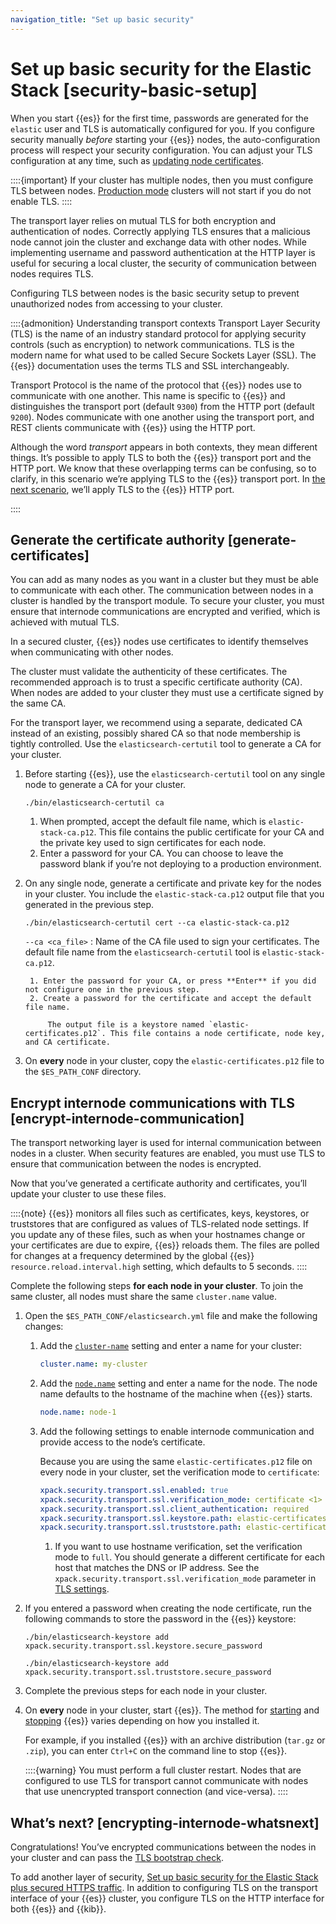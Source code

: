 ```yaml
---
navigation_title: "Set up basic security"
---
```


# Set up basic security for the Elastic Stack [security-basic-setup]


When you start {{es}} for the first time, passwords are generated for the `elastic` user and TLS is automatically configured for you. If you configure security manually *before* starting your {{es}} nodes, the auto-configuration process will respect your security configuration. You can adjust your TLS configuration at any time, such as [updating node certificates](../../../deploy-manage/security/updating-certificates.md).

::::{important}
If your cluster has multiple nodes, then you must configure TLS between nodes. [Production mode](bootstrap-checks.md#dev-vs-prod-mode) clusters will not start if you do not enable TLS.
::::


The transport layer relies on mutual TLS for both encryption and authentication of nodes. Correctly applying TLS ensures that a malicious node cannot join the cluster and exchange data with other nodes. While implementing username and password authentication at the HTTP layer is useful for securing a local cluster, the security of communication between nodes requires TLS.

Configuring TLS between nodes is the basic security setup to prevent unauthorized nodes from accessing to your cluster.

::::{admonition} Understanding transport contexts
Transport Layer Security (TLS) is the name of an industry standard protocol for applying security controls (such as encryption) to network communications. TLS is the modern name for what used to be called Secure Sockets Layer (SSL). The {{es}} documentation uses the terms TLS and SSL interchangeably.

Transport Protocol is the name of the protocol that {{es}} nodes use to communicate with one another. This name is specific to {{es}} and distinguishes the transport port (default `9300`) from the HTTP port (default `9200`). Nodes communicate with one another using the transport port, and REST clients communicate with {{es}} using the HTTP port.

Although the word *transport* appears in both contexts, they mean different things. It’s possible to apply TLS to both the {{es}} transport port and the HTTP port. We know that these overlapping terms can be confusing, so to clarify, in this scenario we’re applying TLS to the {{es}} transport port. In [the next scenario](security-basic-setup-https.md), we’ll apply TLS to the {{es}} HTTP port.

::::


## Generate the certificate authority [generate-certificates]

You can add as many nodes as you want in a cluster but they must be able to communicate with each other. The communication between nodes in a cluster is handled by the transport module. To secure your cluster, you must ensure that internode communications are encrypted and verified, which is achieved with mutual TLS.

In a secured cluster, {{es}} nodes use certificates to identify themselves when communicating with other nodes.

The cluster must validate the authenticity of these certificates. The recommended approach is to trust a specific certificate authority (CA). When nodes are added to your cluster they must use a certificate signed by the same CA.

For the transport layer, we recommend using a separate, dedicated CA instead of an existing, possibly shared CA so that node membership is tightly controlled. Use the `elasticsearch-certutil` tool to generate a CA for your cluster.

1. Before starting {{es}}, use the `elasticsearch-certutil` tool on any single node to generate a CA for your cluster.

    ```shell
    ./bin/elasticsearch-certutil ca
    ```

    1. When prompted, accept the default file name, which is `elastic-stack-ca.p12`. This file contains the public certificate for your CA and the private key used to sign certificates for each node.
    2. Enter a password for your CA. You can choose to leave the password blank if you’re not deploying to a production environment.

2. On any single node, generate a certificate and private key for the nodes in your cluster. You include the `elastic-stack-ca.p12` output file that you generated in the previous step.

    ```shell
    ./bin/elasticsearch-certutil cert --ca elastic-stack-ca.p12
    ```

    `--ca <ca_file>`
    :   Name of the CA file used to sign your certificates. The default file name from the `elasticsearch-certutil` tool is `elastic-stack-ca.p12`.

        1. Enter the password for your CA, or press **Enter** if you did not configure one in the previous step.
        2. Create a password for the certificate and accept the default file name.

            The output file is a keystore named `elastic-certificates.p12`. This file contains a node certificate, node key, and CA certificate.

3. On **every** node in your cluster, copy the `elastic-certificates.p12` file to the `$ES_PATH_CONF` directory.


## Encrypt internode communications with TLS [encrypt-internode-communication]

The transport networking layer is used for internal communication between nodes in a cluster. When security features are enabled, you must use TLS to ensure that communication between the nodes is encrypted.

Now that you’ve generated a certificate authority and certificates, you’ll update your cluster to use these files.

::::{note}
{{es}} monitors all files such as certificates, keys, keystores, or truststores that are configured as values of TLS-related node settings. If you update any of these files, such as when your hostnames change or your certificates are due to expire, {{es}} reloads them. The files are polled for changes at a frequency determined by the global {{es}} `resource.reload.interval.high` setting, which defaults to 5 seconds.
::::


Complete the following steps **for each node in your cluster**. To join the same cluster, all nodes must share the same `cluster.name` value.

1. Open the `$ES_PATH_CONF/elasticsearch.yml` file and make the following changes:

    1. Add the [`cluster-name`](https://www.elastic.co/guide/en/elasticsearch/reference/current/misc-cluster-settings.html#cluster-name) setting and enter a name for your cluster:

        ```yaml
        cluster.name: my-cluster
        ```

    2. Add the [`node.name`](../../../deploy-manage/deploy/self-managed/important-settings-configuration.md#node-name) setting and enter a name for the node. The node name defaults to the hostname of the machine when {{es}} starts.

        ```yaml
        node.name: node-1
        ```

    3. Add the following settings to enable internode communication and provide access to the node’s certificate.

        Because you are using the same `elastic-certificates.p12` file on every node in your cluster, set the verification mode to `certificate`:

        ```yaml
        xpack.security.transport.ssl.enabled: true
        xpack.security.transport.ssl.verification_mode: certificate <1>
        xpack.security.transport.ssl.client_authentication: required
        xpack.security.transport.ssl.keystore.path: elastic-certificates.p12
        xpack.security.transport.ssl.truststore.path: elastic-certificates.p12
        ```

        1. If you want to use hostname verification, set the verification mode to `full`. You should generate a different certificate for each host that matches the DNS or IP address. See the `xpack.security.transport.ssl.verification_mode` parameter in [TLS settings](https://www.elastic.co/guide/en/elasticsearch/reference/current/security-settings.html#transport-tls-ssl-settings).

2. If you entered a password when creating the node certificate, run the following commands to store the password in the {{es}} keystore:

    ```shell
    ./bin/elasticsearch-keystore add xpack.security.transport.ssl.keystore.secure_password
    ```

    ```shell
    ./bin/elasticsearch-keystore add xpack.security.transport.ssl.truststore.secure_password
    ```

3. Complete the previous steps for each node in your cluster.
4. On **every** node in your cluster, start {{es}}. The method for [starting](starting-elasticsearch.md) and [stopping](starting-elasticsearch.md) {{es}} varies depending on how you installed it.

    For example, if you installed {{es}} with an archive distribution (`tar.gz` or `.zip`), you can enter `Ctrl+C` on the command line to stop {{es}}.

    ::::{warning}
    You must perform a full cluster restart. Nodes that are configured to use TLS for transport cannot communicate with nodes that use unencrypted transport connection (and vice-versa).
    ::::



## What’s next? [encrypting-internode-whatsnext]

Congratulations! You’ve encrypted communications between the nodes in your cluster and can pass the [TLS bootstrap check](bootstrap-checks-xpack.md#bootstrap-checks-tls).

To add another layer of security, [Set up basic security for the Elastic Stack plus secured HTTPS traffic](security-basic-setup-https.md). In addition to configuring TLS on the transport interface of your {{es}} cluster, you configure TLS on the HTTP interface for both {{es}} and {{kib}}.


